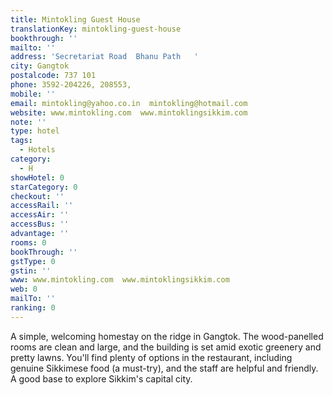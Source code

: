 ```yaml
---
title: Mintokling Guest House
translationKey: mintokling-guest-house
bookthrough: ''
mailto: ''
address: 'Secretariat Road  Bhanu Path   '
city: Gangtok
postalcode: 737 101
phone: 3592-204226, 208553,
mobile: ''
email: mintokling@yahoo.co.in  mintokling@hotmail.com
website: www.mintokling.com  www.mintoklingsikkim.com
note: ''
type: hotel
tags:
  - Hotels
category:
  - H
showHotel: 0
starCategory: 0
checkout: ''
accessRail: ''
accessAir: ''
accessBus: ''
advantage: ''
rooms: 0
bookThrough: ''
gstType: 0
gstin: ''
www: www.mintokling.com  www.mintoklingsikkim.com
web: 0
mailTo: ''
ranking: 0
---
```







A simple, welcoming homestay on the ridge in Gangtok. The wood-panelled rooms are clean and large, and the building is set amid exotic greenery and pretty lawns. You'll find plenty of options in the restaurant, including genuine Sikkimese food (a must-try), and the staff are helpful and friendly. A good base to explore Sikkim's capital city.